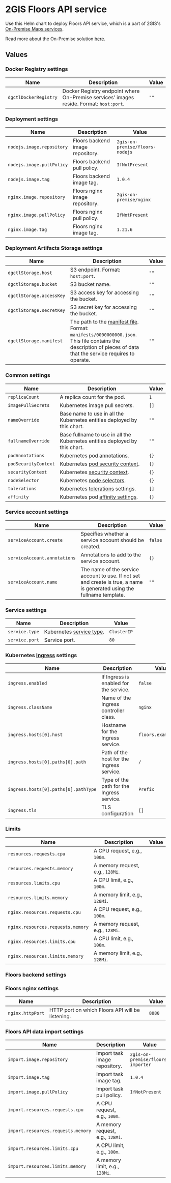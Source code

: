 # 2GIS Floors API service

Use this Helm chart to deploy Floors API service, which is a part of 2GIS's [On-Premise Maps services](https://docs.2gis.com/en/on-premise/map).

Read more about the On-Premise solution [here](https://docs.2gis.com/en/on-premise/overview).

## Values

### Docker Registry settings

| Name                  | Description                                                                             | Value |
| --------------------- | --------------------------------------------------------------------------------------- | ----- |
| `dgctlDockerRegistry` | Docker Registry endpoint where On-Premise services' images reside. Format: `host:port`. | `""`  |

### Deployment settings

| Name                      | Description                      | Value                           |
| ------------------------- | -------------------------------- | ------------------------------- |
| `nodejs.image.repository` | Floors backend image repository. | `2gis-on-premise/floors-nodejs` |
| `nodejs.image.pullPolicy` | Floors backend pull policy.      | `IfNotPresent`                  |
| `nodejs.image.tag`        | Floors backend image tag.        | `1.0.4`                         |
| `nginx.image.repository`  | Floors nginx image repository.   | `2gis-on-premise/nginx`         |
| `nginx.image.pullPolicy`  | Floors nginx pull policy.        | `IfNotPresent`                  |
| `nginx.image.tag`         | Floors nginx image tag.          | `1.21.6`                        |

### Deployment Artifacts Storage settings

| Name                     | Description                                                                                                                                                                                                                                              | Value |
| ------------------------ | -------------------------------------------------------------------------------------------------------------------------------------------------------------------------------------------------------------------------------------------------------- | ----- |
| `dgctlStorage.host`      | S3 endpoint. Format: `host:port`.                                                                                                                                                                                                                        | `""`  |
| `dgctlStorage.bucket`    | S3 bucket name.                                                                                                                                                                                                                                          | `""`  |
| `dgctlStorage.accessKey` | S3 access key for accessing the bucket.                                                                                                                                                                                                                  | `""`  |
| `dgctlStorage.secretKey` | S3 secret key for accessing the bucket.                                                                                                                                                                                                                  | `""`  |
| `dgctlStorage.manifest`  | The path to the [manifest file](https://docs.2gis.com/en/on-premise/overview#nav-lvl2@paramCommon_deployment_steps). Format: `manifests/0000000000.json`.<br> This file contains the description of pieces of data that the service requires to operate. | `""`  |

### Common settings

| Name                 | Description                                                                                                                 | Value |
| -------------------- | --------------------------------------------------------------------------------------------------------------------------- | ----- |
| `replicaCount`       | A replica count for the pod.                                                                                                | `1`   |
| `imagePullSecrets`   | Kubernetes image pull secrets.                                                                                              | `[]`  |
| `nameOverride`       | Base name to use in all the Kubernetes entities deployed by this chart.                                                     | `""`  |
| `fullnameOverride`   | Base fullname to use in all the Kubernetes entities deployed by this chart.                                                 | `""`  |
| `podAnnotations`     | Kubernetes [pod annotations](https://kubernetes.io/docs/concepts/overview/working-with-objects/annotations/).               | `{}`  |
| `podSecurityContext` | Kubernetes [pod security context](https://kubernetes.io/docs/tasks/configure-pod-container/security-context/).              | `{}`  |
| `securityContext`    | Kubernetes [security context](https://kubernetes.io/docs/tasks/configure-pod-container/security-context/).                  | `{}`  |
| `nodeSelector`       | Kubernetes [node selectors](https://kubernetes.io/docs/concepts/scheduling-eviction/assign-pod-node/#nodeselector).         | `{}`  |
| `tolerations`        | Kubernetes [tolerations](https://kubernetes.io/docs/concepts/scheduling-eviction/taint-and-toleration/) settings.           | `[]`  |
| `affinity`           | Kubernetes pod [affinity settings](https://kubernetes.io/docs/concepts/scheduling-eviction/assign-pod-node/#node-affinity). | `{}`  |

### Service account settings

| Name                         | Description                                                                                                             | Value   |
| ---------------------------- | ----------------------------------------------------------------------------------------------------------------------- | ------- |
| `serviceAccount.create`      | Specifies whether a service account should be created.                                                                  | `false` |
| `serviceAccount.annotations` | Annotations to add to the service account.                                                                              | `{}`    |
| `serviceAccount.name`        | The name of the service account to use. If not set and create is true, a name is generated using the fullname template. | `""`    |

### Service settings

| Name           | Description                                                                                                                    | Value       |
| -------------- | ------------------------------------------------------------------------------------------------------------------------------ | ----------- |
| `service.type` | Kubernetes [service type](https://kubernetes.io/docs/concepts/services-networking/service/#publishing-services-service-types). | `ClusterIP` |
| `service.port` | Service port.                                                                                                                  | `80`        |

### Kubernetes [Ingress](https://kubernetes.io/docs/concepts/services-networking/ingress/) settings

| Name                                 | Description                               | Value                |
| ------------------------------------ | ----------------------------------------- | -------------------- |
| `ingress.enabled`                    | If Ingress is enabled for the service.    | `false`              |
| `ingress.className`                  | Name of the Ingress controller class.     | `nginx`              |
| `ingress.hosts[0].host`              | Hostname for the Ingress service.         | `floors.example.com` |
| `ingress.hosts[0].paths[0].path`     | Path of the host for the Ingress service. | `/`                  |
| `ingress.hosts[0].paths[0].pathType` | Type of the path for the Ingress service. | `Prefix`             |
| `ingress.tls`                        | TLS configuration                         | `[]`                 |

### Limits

| Name                              | Description                      | Value |
| --------------------------------- | -------------------------------- | ----- |
| `resources.requests.cpu`          | A CPU request, e.g., `100m`.     |       |
| `resources.requests.memory`       | A memory request, e.g., `128Mi`. |       |
| `resources.limits.cpu`            | A CPU limit, e.g., `100m`.       |       |
| `resources.limits.memory`         | A memory limit, e.g., `128Mi`.   |       |
| `nginx.resources.requests.cpu`    | A CPU request, e.g., `100m`.     |       |
| `nginx.resources.requests.memory` | A memory request, e.g., `128Mi`. |       |
| `nginx.resources.limits.cpu`      | A CPU limit, e.g., `100m`.       |       |
| `nginx.resources.limits.memory`   | A memory limit, e.g., `128Mi`.   |       |

### Floors backend settings


### Floors nginx settings

| Name             | Description                                      | Value  |
| ---------------- | ------------------------------------------------ | ------ |
| `nginx.httpPort` | HTTP port on which Floors API will be listening. | `8080` |

### Floors API data import settings

| Name                               | Description                      | Value                             |
| ---------------------------------- | -------------------------------- | --------------------------------- |
| `import.image.repository`          | Import task image repository.    | `2gis-on-premise/floors-importer` |
| `import.image.tag`                 | Import task image tag.           | `1.0.4`                           |
| `import.image.pullPolicy`          | Import task pull policy.         | `IfNotPresent`                    |
| `import.resources.requests.cpu`    | A CPU request, e.g., `100m`.     |                                   |
| `import.resources.requests.memory` | A memory request, e.g., `128Mi`. |                                   |
| `import.resources.limits.cpu`      | A CPU limit, e.g., `100m`.       |                                   |
| `import.resources.limits.memory`   | A memory limit, e.g., `128Mi`.   |                                   |
